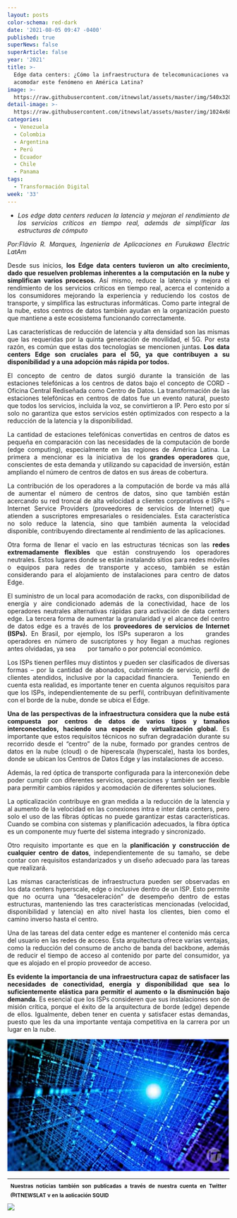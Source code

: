 ```yaml
---
layout: posts
color-schema: red-dark
date: '2021-08-05 09:47 -0400'
published: true
superNews: false
superArticle: false
year: '2021'
title: >-
  Edge data centers: ¿Cómo la infraestructura de telecomunicaciones va a
  acomodar este fenómeno en América Latina?
image: >-
  https://raw.githubusercontent.com/itnewslat/assets/master/img/540x320/Computacion-cuantica-p.jpg
detail-image: >-
  https://raw.githubusercontent.com/itnewslat/assets/master/img/1024x680/Computacion-cuantica-g.jpg
categories:
  - Venezuela
  - Colombia
  - Argentina
  - Perú
  - Ecuador
  - Chile
  - Panama
tags:
  - Transformación Digital
week: '33'
---
```

<ul style="list-style-type: disc; text-align: justify;">
	<li><em>Los edge data centers reducen la latencia y mejoran el rendimiento de los servicios críticos en tiempo real, además de simplificar las estructuras de cómputo </em></li>
</ul>
<p style="text-align: justify;"><em>Por:Flávio R. Marques,</em><em> Ingeniería de Aplicaciones </em><em>en Furukawa Electric LatAm </em></p>
<p style="text-align: justify;">Desde sus inicios, <strong>los Edge data centers tuvieron un alto crecimiento, dado que resuelven problemas inherentes a la computación en la nube y simplifican varios procesos.</strong> Así mismo, reduce la latencia y mejora el rendimiento de los servicios críticos en tiempo real, acerca el contenido a los consumidores mejorando la experiencia y reduciendo los costos de transporte, y simplifica las estructuras informáticas. Como parte integral de la nube, estos centros de datos también ayudan en la organización puesto que mantiene a este ecosistema funcionando correctamente.</p>
<p style="text-align: justify;">Las características de reducción de latencia y alta densidad son las mismas que las requeridas por la quinta generación de movilidad, el 5G. Por esta razón, es común que estas dos tecnologías se mencionen juntas. <strong>Los data centers Edge son cruciales para el 5G, ya que contribuyen a su disponibilidad y a una adopción más rápida por todos.</strong></p>
<p style="text-align: justify;">El concepto de centro de datos surgió durante la transición de las estaciones telefónicas a los centros de datos bajo el concepto de CORD - Oficina Central Rediseñada como Centro de Datos. La transformación de las estaciones telefónicas en centros de datos fue un evento natural, puesto que todos los servicios, incluida la voz, se convirtieron a IP. Pero esto por sí solo no garantiza que estos servicios estén optimizados con respecto a la reducción de la latencia y la disponibilidad.</p>
<p style="text-align: justify;">La cantidad de estaciones telefónicas convertidas en centros de datos es pequeña en comparación con las necesidades de la computación de borde (edge computing), especialmente en las regiones de América Latina. La primera a mencionar es la iniciativa de los<strong> grandes operadores </strong>que, conscientes de esta demanda y utilizando su capacidad de inversión, están ampliando el número de centros de datos en sus áreas de cobertura.</p>
<p style="text-align: justify;">La contribución de los operadores a la computación de borde va más allá de aumentar el número de centros de datos, sino que también están acercando su red troncal de alta velocidad a clientes corporativos e ISPs – Internet Service Providers (proveedores de servicios de Internet) que atienden a suscriptores empresariales o residenciales. Esta característica no solo reduce la latencia, sino que también aumenta la velocidad disponible, contribuyendo directamente al rendimiento de las aplicaciones.</p>
<p style="text-align: justify;">Otra forma de llenar el vacío en las estructuras técnicas son las<strong> redes extremadamente flexibles </strong>que están construyendo los operadores neutrales. Estos lugares donde se están instalando sitios para redes móviles o equipos para redes de transporte y acceso, también se están considerando para el alojamiento de instalaciones para centro de datos Edge.</p>
<p style="text-align: justify;">El suministro de un local para acomodación de racks, con disponibilidad de energía y aire condicionado además de la conectividad, hace de los operadores neutrales alternativas rápidas para activación de data centers edge. La tercera forma de aumentar la granularidad y el alcance del centro de datos edge es a través de los<strong> proveedores de servicios de Internet (ISPs).</strong> En Brasil, por ejemplo, los ISPs superaron a los      grandes operadores en número de suscriptores y hoy llegan a muchas regiones antes olvidadas, ya sea       por tamaño o por potencial económico.</p>
<p style="text-align: justify;">Los ISPs tienen perfiles muy distintos y pueden ser clasificados de diversas formas – por la cantidad de abonados, cubrimiento de servicio, perfil de clientes atendidos, inclusive por la capacidad financiera.     Teniendo en cuenta esta realidad, es importante tener en cuenta algunos requisitos para que los ISPs, independientemente de su perfil, contribuyan definitivamente con el borde de la nube, donde se ubica el Edge.</p>
<p style="text-align: justify;"><strong>Una de las perspectivas de la infraestructura considera que la nube está compuesta por centros de datos de varios tipos y tamaños interconectados, haciendo una especie de virtualización global.</strong> Es importante que estos requisitos técnicos no sufran degradación durante su recorrido desde el “centro” de la nube, formado por grandes centros de datos en la nube (cloud) o de hiperescala (hyperscale), hasta los bordes, donde se ubican los Centros de Datos Edge y las instalaciones de acceso.</p>
<p style="text-align: justify;">Además, la red óptica de transporte configurada para la interconexión debe poder cumplir con diferentes servicios, operaciones y también ser flexible para permitir cambios rápidos y acomodación de diferentes soluciones.</p>
<p style="text-align: justify;">La opticalización contribuye en gran medida a la reducción de la latencia y al aumento de la velocidad en las conexiones intra e inter data centers, pero solo el uso de las fibras ópticas no puede garantizar estas características. Cuando se combina con sistemas y planificación adecuados, la fibra óptica es un componente muy fuerte del sistema integrado y sincronizado.</p>
<p style="text-align: justify;">Otro requisito importante es que en la <strong>planificación y construcción de cualquier centro de datos</strong>, independientemente de su tamaño, se debe contar con requisitos estandarizados y un diseño adecuado para las tareas que realizará.</p>
<p style="text-align: justify;">Las mismas características de infraestructura pueden ser observadas en los data centers hyperscale, edge o inclusive dentro de un ISP. Esto permite que no ocurra una “desaceleración” de desempeño dentro de estas estructuras, manteniendo las tres características mencionadas (velocidad, disponibilidad y latencia) en alto nivel hasta los clientes, bien como el camino inverso hasta el centro.</p>
<p style="text-align: justify;">Una de las tareas del data center edge es mantener el contenido más cerca del usuario en las redes de acceso. Esta arquitectura ofrece varias ventajas, como la reducción del consumo de ancho de banda del backbone, además de reducir el tiempo de acceso al contenido por parte del consumidor, ya que es alojado en el propio proveedor de acceso.</p>
<p style="text-align: justify;"><strong>Es evidente la importancia de una infraestructura capaz de satisfacer las necesidades de conectividad, energía y disponibilidad que sea lo suficientemente elástica para permitir el aumento o la disminución bajo demanda</strong>. Es esencial que los ISPs consideren que sus instalaciones son de misión crítica, porque el éxito de la arquitectura de borde (edge) depende de ellos. Igualmente, deben tener en cuenta y satisfacer estas demandas, puesto que les da una importante ventaja competitiva en la carrera por un lugar en la nube.</p>

![](https://raw.githubusercontent.com/itnewslat/assets/master/img/540x320/Computacion-cuantica-p.jpg)

<table style="height: 42px;" width="569">
<tbody>
<tr>
<td style="text-align: justify;"><sub><strong>Nuestras noticias también son publicadas a través de nuestra cuenta en Twitter <a href="https://twitter.com/itnewslat?lang=es">@ITNEWSLAT</a> y en la aplicación <a href="https://squidapp.co/en/">SQUID</a></strong></sub></td>
</tr>
</tbody>
</table>

<img src="https://tracker.metricool.com/c3po.jpg?hash=56f88a41e39ab42c063cc51676587a04"/>